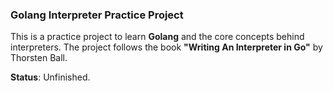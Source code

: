 ### Golang Interpreter Practice Project

This is a practice project to learn **Golang** and the core concepts behind interpreters. The project follows the book **"Writing An Interpreter in Go"** by Thorsten Ball.

**Status**: Unfinished.
